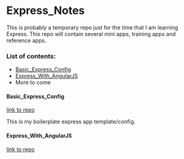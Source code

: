 # Express_Notes
This is probably a temporary repo just for the time that I am learning Express.
This repo will contain several mini apps, training apps and reference apps.

### List of contents:
- [Basic_Express_Config](https://github.com/OGsoundFX/Express_Notes/new/master?readme=1#basic_express_config)
- [Express_With_AngularJS](https://github.com/OGsoundFX/Express_Notes/new/master?readme=1#basic_express_config)
- More to come

#### Basic_Express_Config
[link to repo](https://github.com/OGsoundFX/Express_Notes/tree/master/Basic_Express_Config)

This is my boilerplate express app template/config.

#### Express_With_AngularJS
[link to repo](https://github.com/OGsoundFX/Express_Notes/tree/master/Express_With_AngularJS)
